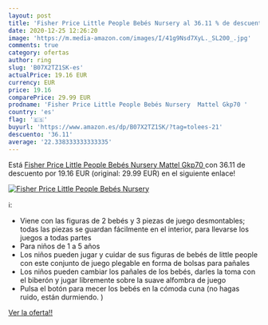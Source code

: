 ```yaml
---
layout: post
title: 'Fisher Price Little People Bebés Nursery al 36.11 % de descuento'
date: 2020-12-25 12:26:20
image: 'https://m.media-amazon.com/images/I/41g9Nsd7XyL._SL200_.jpg'
comments: true
category: ofertas
author: ring
slug: 'B07X2TZ1SK-es'
actualPrice: 19.16 EUR
currency: EUR
price: 19.16
comparePrice: 29.99 EUR
prodname: 'Fisher Price Little People Bebés Nursery  Mattel Gkp70 '
country: 'es'
flag: '🇪🇸'
buyurl: 'https://www.amazon.es/dp/B07X2TZ1SK/?tag=tolees-21'
descuento: '36.11'
average: '22.338333333333335'
---
```


Está [Fisher Price Little People Bebés Nursery  Mattel Gkp70 ](https://www.amazon.es/dp/B07X2TZ1SK/?tag=tolees-21) con 36.11 de descuento por 19.16 EUR (original: 29.99 EUR) en el siguiente enlace!

[![Fisher Price Little People Bebés Nursery](https://m.media-amazon.com/images/I/41g9Nsd7XyL._SL200_.jpg)](https://www.amazon.es/dp/B07X2TZ1SK/?tag=tolees-21)

ℹ️:

- Viene con las figuras de 2 bebés y 3 piezas de juego desmontables; todas las piezas se guardan fácilmente en el interior, para llevarse los juegos a todas partes
- Para niños de 1 a 5 años
- Los niños pueden jugar y cuidar de sus figuras de bebés de little people con este conjunto de juego plegable en forma de bolsas para pañales
- Los niños pueden cambiar los pañales de los bebés, darles la toma con el biberón y jugar libremente sobre la suave alfombra de juego
- Pulsa el botón para mecer los bebés en la cómoda cuna (no hagas ruido, están durmiendo. )

[Ver la oferta!!](https://www.amazon.es/dp/B07X2TZ1SK/?tag=tolees-21)
